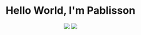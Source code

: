 <header>
    <h1 align="center">Hello World, I'm Pablisson</h1>    
    <div align="center">
        <a href="https://www.instagram.com/pablisson_" target="_blank"><img
                src="https://img.shields.io/badge/-Instagram-%23E4405F?style=for-the-badge&logo=instagram&logoColor=white"
                target="_blank"></a></a>
        <a href="https://www.linkedin.com/in/pablissonm/" target="_blank"><img
                src="https://img.shields.io/badge/-LinkedIn-%230077B5?style=for-the-badge&logo=linkedin&logoColor=white"
                target="_blank"></a> <br><br>
    </div>
</header>
